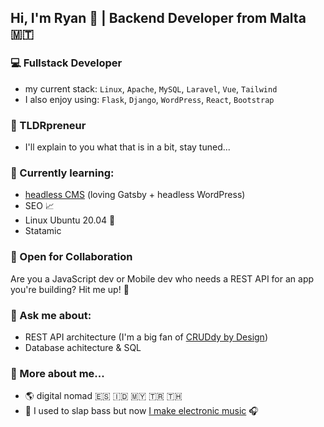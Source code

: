 ## Hi, I'm Ryan 👋 | Backend Developer from Malta 🇲🇹

<!--
**tldrpreneur/tldrpreneur** is a ✨ _special_ ✨ repository because its `README.md` (this file) appears on your GitHub profile.

Here are some ideas to get you started:
- 📫 How to reach me: ...
- ⚡ Fun fact: ...
-->



### 💻 Fullstack Developer
- my current stack: `Linux`, `Apache`, `MySQL`, `Laravel`, `Vue`, `Tailwind`
- I also enjoy using: `Flask`, `Django`, `WordPress`, `React`, `Bootstrap`

### 🚀 TLDRpreneur
- I'll explain to you what that is in a bit, stay tuned...

<!-- ### 🔭 I’m currently working on: -->
<!-- [koolabo](https://koolabo.com/) -->



### 🌱 Currently learning:
- [headless CMS](https://www.youtube.com/watch?v=NviW5Dr7EaY&t=1406s&ab_channel=FooCafe) (loving Gatsby + headless WordPress)
- SEO 📈
- Linux Ubuntu 20.04 🐧
- Statamic

### 👯 Open for Collaboration
Are you a JavaScript dev or Mobile dev who needs a REST API for an app you're building? Hit me up! 💪

### 💬 Ask me about:
- REST API architecture (I'm a big fan of [CRUDdy by Design](https://www.youtube.com/watch?v=MF0jFKvS4SI&ab_channel=AdamWathan))
- Database achitecture & SQL

<!-- ### 🤔 I’m looking for help with -->

### 👦 More about me...
- 🌎 digital nomad 🇪🇸 🇮🇩 🇲🇾 🇹🇷 🇹🇭
- 🎸 I used to slap bass but now [I make electronic music](https://soundcloud.com/plebiumrex) 🎧
